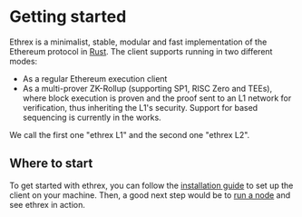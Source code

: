 # Getting started

Ethrex is a minimalist, stable, modular and fast implementation of the Ethereum protocol in [Rust](https://www.rust-lang.org/).
The client supports running in two different modes:

- As a regular Ethereum execution client
- As a multi-prover ZK-Rollup (supporting SP1, RISC Zero and TEEs), where block execution is proven and the proof sent to an L1 network for verification, thus inheriting the L1's security. Support for based sequencing is currently in the works.

We call the first one "ethrex L1" and the second one "ethrex L2".

## Where to start

To get started with ethrex, you can follow the [installation guide](./installation/README.md) to set up the client on your machine.
Then, a good next step would be to [run a node](../l1/running.md) and see ethrex in action.

